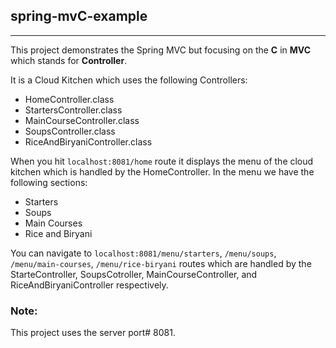 ## spring-mvC-example
<hr>
This project demonstrates the Spring MVC but focusing on the <b>C</b> in <b>MVC</b> which stands for <b>Controller</b>.
<br>

It is a Cloud Kitchen which uses the following Controllers:
- HomeController.class
- StartersController.class
- MainCourseController.class
- SoupsController.class
- RiceAndBiryaniController.class

When you hit ```localhost:8081/home``` route it displays the menu of the cloud kitchen which is handled by the HomeController.
In the menu we have the following sections:
- Starters
- Soups
- Main Courses
- Rice and Biryani

You can navigate to ```localhost:8081/menu/starters```, ```/menu/soups```, ```/menu/main-courses```, ```/menu/rice-biryani``` routes which are handled by the StarteController, SoupsCotroller, MainCourseController, and RiceAndBiryaniController respectively.

### Note:
This project uses the server port# 8081.
